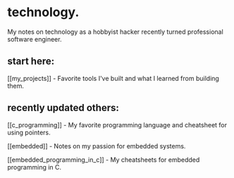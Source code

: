 # technology.

My notes on technology as a hobbyist hacker recently turned professional software engineer.

## start here:

[[my_projects]] - Favorite tools I've built and what I learned from building them.

## recently updated others:

[[c_programming]] - My favorite programming language and cheatsheet for using pointers.

[[embedded]] - Notes on my passion for embedded systems.

[[embedded_programming_in_c]] - My cheatsheets for embedded programming in C.